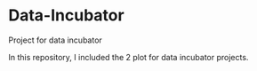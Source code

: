 # Data-Incubator
Project for data incubator

In this repository, I included the 2 plot for data incubator projects. 
